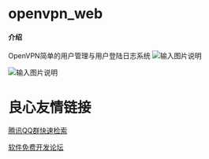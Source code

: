# openvpn_web

#### 介绍
OpenVPN简单的用户管理与用户登陆日志系统
![输入图片说明](https://images.gitee.com/uploads/images/2019/0512/162533_61adb798_1097803.png "20190512162405.png")

![输入图片说明](https://images.gitee.com/uploads/images/2019/0512/162557_07c99033_1097803.png "20190512162421.png")



 # 良心友情链接

[腾讯QQ群快速检索](http://u.720life.cn/s/8cf73f7c)

[软件免费开发论坛](http://u.720life.cn/s/bbb01dc0)